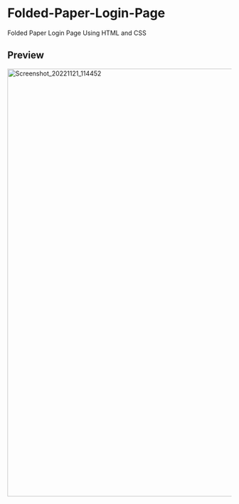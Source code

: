 # Folded-Paper-Login-Page
Folded Paper Login Page Using HTML and CSS

## Preview
<img width="960" alt="Screenshot_20221121_114452" src="https://user-images.githubusercontent.com/59678435/202979011-795a6c80-a1a6-4277-b2d9-8d68d22160a7.png">
